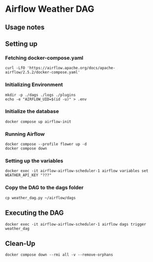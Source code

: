 # Airflow Weather DAG

## Usage notes

## Setting up

### Fetching docker-compose.yaml
```
curl -LfO 'https://airflow.apache.org/docs/apache-airflow/2.5.2/docker-compose.yaml'
```

### Initializing Environment
```
mkdir -p ./dags ./logs ./plugins
echo -e "AIRFLOW_UID=$(id -u)" > .env
```

### Initialize the database
```
docker compose up airflow-init
```

### Running Airflow
```
docker compose --profile flower up -d
docker compose down
```

### Setting up the variables
```
docker exec -it airflow-airflow-scheduler-1 airflow variables set WEATHER_API_KEY "???"
```

### Copy the DAG to the dags folder
```
cp weather_dag.py ~/airflow/dags
```

## Executing the DAG
```
docker exec -it airflow-airflow-scheduler-1 airflow dags trigger weather_dag
```

## Clean-Up
```
docker compose down --rmi all -v --remove-orphans
```
